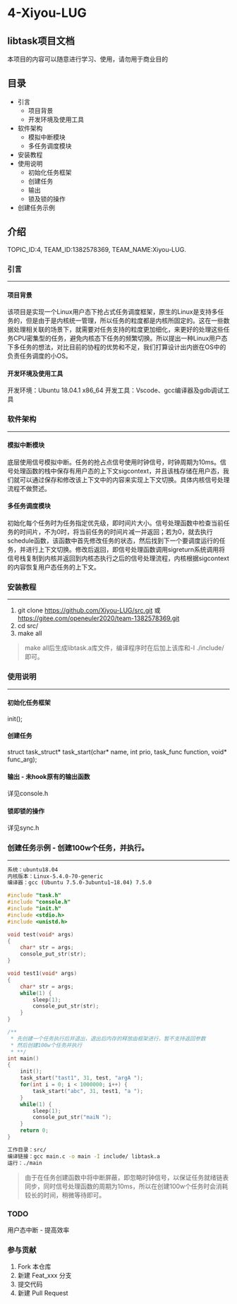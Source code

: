 # 4-Xiyou-LUG

## libtask项目文档
本项目的内容可以随意进行学习、使用，请勿用于商业目的
## 目录
* 引言
    - 项目背景
    - 开发环境及使用工具
* 软件架构
    - 模拟中断模块
    - 多任务调度模块
* 安装教程
* 使用说明
    - 初始化任务框架
    - 创建任务
    - 输出
    - 锁及锁的操作
* 创建任务示例

## 介绍
TOPIC_ID:4, TEAM_ID:1382578369, TEAM_NAME:Xiyou-LUG.

### 引言
************
#### 项目背景
该项目是实现一个Linux用户态下抢占式任务调度框架，原生的Linux是支持多任务的，但是由于是内核统一管理，所以任务的粒度都是内核所固定的。这在一些数据处理相关联的场景下，就需要对任务支持的粒度更加细化，来更好的处理这些任务CPU密集型的任务，避免内核态下任务的频繁切换。所以提出一种Linux用户态下多任务的想法，对比目前的协程的优势和不足，我们打算设计出内嵌在OS中的负责任务调度的小OS。

#### 开发环境及使用工具
开发环境：Ubuntu 18.04.1 x86_64
开发工具：Vscode、gcc编译器及gdb调试工具

### 软件架构
************
#### 模拟中断模块
底层使用信号模拟中断。任务的抢占点信号使用时钟信号，时钟周期为10ms。信号处理函数的栈中保存有用户态的上下文sigcontext，并且该栈存储在用户态，我们就可以通过保存和修改该上下文中的内容来实现上下文切换。具体内核信号处理流程不做赘述。

#### 多任务调度模块
初始化每个任务时为任务指定优先级，即时间片大小。信号处理函数中检查当前任务的时间片，不为0时，将当前任务的时间片减一并返回；若为0，就去执行schedule函数，该函数中首先修改任务的状态，然后找到下一个要调度运行的任务，并进行上下文切换。修改后返回，即信号处理函数调用sigreturn系统调用将信号栈复制到内核并返回到内核态执行之后的信号处理流程，内核根据sigcontext的内容恢复用户态任务的上下文。

### 安装教程
************
1.  git clone https://github.com/Xiyou-LUG/src.git 或
https://gitee.com/openeuler2020/team-1382578369.git
2.  cd src/
3.  make all

>make all后生成libtask.a库文件，编译程序时在后加上该库和-I ./include/即可。

### 使用说明
************
#### 初始化任务框架
init();

#### 创建任务

struct task_struct* task_start(char* name, int prio, task_func function, void* func_arg);

#### 输出 - 未hook原有的输出函数

详见console.h

#### 锁即锁的操作

详见sync.h

### 创建任务示例 - 创建100w个任务，并执行。
************

```bash
系统：ubuntu18.04
内核版本：Linux-5.4.0-70-generic 
编译器：gcc (Ubuntu 7.5.0-3ubuntu1~18.04) 7.5.0
```

```c
#include "task.h"
#include "console.h"
#include "init.h"
#include <stdio.h>
#include <unistd.h>

void test(void* args)
{
    char* str = args;
    console_put_str(str);
}

void test1(void* args)
{
    char* str = args;
    while(1) {
        sleep(1);
        console_put_str(str);
    }
}

/**
 * 先创建一个任务执行后并退出，退出后内存的释放由框架进行，暂不支持返回参数
 * 然后创建100w个任务并执行
 * **/
int main()
{
    init();
    task_start("tast1", 31, test, "argA ");
    for(int i = 0; i < 1000000; i++) {
        task_start("abc", 31, test1, "a ");
    }
    while(1) {
        sleep(1);
        console_put_str("maiN ");
    }
    return 0;
}
```

```bash
工作目录：src/
编译链接：gcc main.c -o main -I include/ libtask.a
运行：./main
```
>由于在任务创建函数中将中断屏蔽，即忽略时钟信号，以保证任务就绪链表同步，同时信号处理函数的周期为10ms，所以在创建100w个任务时会消耗较长的时间，稍微等待即可。

### TODO
用户态中断 - 提高效率

### 参与贡献

1.  Fork 本仓库
2.  新建 Feat_xxx 分支
3.  提交代码
4.  新建 Pull Request
